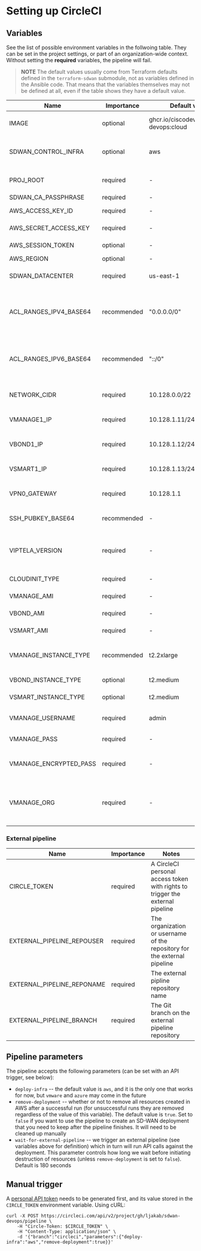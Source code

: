 # Setting up CircleCI

## Variables

See the list of possible environment variables in the follwoing table. They can be set in the project settings, or part of an organization-wide context. Without setting the **required** variables, the pipeline will fail.

> **NOTE** The default values usually come from Terraform defaults defined in the `terraform-sdwan` submodule, not as variables defined in the Ansible code. That means that the variables themselves may not be defined at all, even if the table shows they have a default value.

| Name                    | Importance  | Default value  | Recommended value      | Notes |
|-------------------------|-------------|----------------|------------------------|-------|
| IMAGE                   | optional    | ghcr.io/ciscodevnet/sdwan-devops:cloud || Docker image to use for running the Ansible playbooks, and Terraform |
| SDWAN_CONTROL_INFRA     | optional    | aws            | -                      | This environment variable can also be set as a pipeline parameter, when triggered by the API |
| PROJ_ROOT               | required    | -              | /home/circleci/project | The directory where the repository will be checked out, may depend on the executor image |
| SDWAN_CA_PASSPHRASE     | required    | -              | -                      | |
| AWS_ACCESS_KEY_ID       | required    | -              | -                      | Only required if SDWAN_CONTROL_INFRA is aws |
| AWS_SECRET_ACCESS_KEY   | required    | -              | -                      | Only required if SDWAN_CONTROL_INFRA is aws |
| AWS_SESSION_TOKEN       | optional    | -              | -                      | Depends on how authentication on AS is set up |
| AWS_REGION              | optional    | -              | -                      | |
| SDWAN_DATACENTER        | required    | us-east-1      | -                      | Should be the same as AWS_REGION (if set) if SDWAN_CONTROL_INFRA is aws |
| ACL_RANGES_IPV4_BASE64  | recommended | "0.0.0.0/0"    | -                      | Only allow connections to TCP ports 22, 443, and 8443 from these IPv4 ranges. The format is a list of CIDR ranges, double quoted, separated by commas, and finally the whole string base64 encoded
| ACL_RANGES_IPV6_BASE64  | recommended | "::/0"         | -                      | Only allow connections to TCP ports 22, 443, and 8443 from these IPv6 ranges. The format is a list of CIDR ranges, double quoted, separated by commas, and finally the whole string base64 encoded
| NETWORK_CIDR            | required    | 10.128.0.0/22  | 10.128.0.0/22          | Properly handling IP addressing is still a work in progress, please use the recommended values for now |
| VMANAGE1_IP             | required    | 10.128.1.11/24 | 10.128.1.11/24         | Properly handling IP addressing is still a work in progress, please use the recommended values for now |
| VBOND1_IP               | required    | 10.128.1.12/24 | 10.128.1.12/24         | Properly handling IP addressing is still a work in progress, please use the recommended values for now |
| VSMART1_IP              | required    | 10.128.1.13/24 | 10.128.1.13/24         | Properly handling IP addressing is still a work in progress, please use the recommended values for now |
| VPN0_GATEWAY            | required    | 10.128.1.1     | 10.1281.1.1            | Properly handling IP addressing is still a work in progress, please use the recommended values for now |
| SSH_PUBKEY_BASE64       | recommended | -              | -                      | Not strictly required, but recommended for SSH login into `devbox` and SD-WAN VMs |
| VIPTELA_VERSION         | required    | -              | -                      | Used to choose device template (v19 or v20), and may be used in the future to auto-detect AMIs or VMware templates with standardized naming |
| CLOUDINIT_TYPE          | required    | -              | v2                     | Depends on SD_WAN version, `v1` up to 20.4.x, `v2` for later |
| VMANAGE_AMI             | required    | -              | -                      | Should be an existing AMI in the selected AWS region |
| VBOND_AMI               | required    | -              | -                      | Should be an existing AMI in the selected AWS region |
| VSMART_AMI              | required    | -              | -                      | Should be an existing AMI in the selected AWS region |
| VMANAGE_INSTANCE_TYPE   | recommended | t2.2xlarge     | t2.xlarge              | For now, only `t2` instance types are supported. `t2.xlarge` is the smallest that will allow vManage to start |
| VBOND_INSTANCE_TYPE     | optional    | t2.medium      | -                      | Not tested, but instance types othee than `t2` should be supported |
| VSMART_INSTANCE_TYPE    | optional    | t2.medium      | -                      | Not tested, but instance types othee than `t2` should be supported |
| VMANAGE_USERNAME        | required    | admin          | admin                  | It's good to have an `admin` user as some scripts may have it hardcoded or expected |
| VMANAGE_PASS            | required    | -              | -                      | The clear text password for vManage, needed for API access |
| VMANAGE_ENCRYPTED_PASS  | required    | -              | -                      | The SHA256 hashed password for vManage, needed for `user-data`. Can be obtained with `echo "$VMANAGE_PASS" | openssl passwd -6 -stdin` |
| VMANAGE_ORG             | required    | -              | CIDR_SDWAN_WORKSHOPS   | The recommended value is needed if you want to use the included `ansible/files/serialFile.viptela` (it must match the org in the `serialFile.viptela` being used) |

### External pipeline

| Name                       | Importance  | Notes |
|----------------------------|-------------|-------|
| CIRCLE_TOKEN               | required    | A CircleCI personal access token with rights to trigger the external pipeline |
| EXTERNAL_PIPELINE_REPOUSER | required    | The organization or username of the repository for the external pipeline |
| EXTERNAL_PIPELINE_REPONAME | required    | The external pipline repository name |
| EXTERNAL_PIPELINE_BRANCH   | required    | The Git branch on the external pipeline repository |

## Pipeline parameters

The pipeline accepts the following parameters (can be set with an API trigger, see below):

- `deploy-infra` -- the default value is `aws`, and it is the only one that works for now, but `vmware` and `azure` may come in the future
- `remove-deployment` -- whether or not to remove all resources created in AWS after a successful run (for unsuccessful runs they are removed regardless of the value of this variable). The default value is `true`. Set to `false` if you want to use the pipeline to create an SD-WAN deployment that you need to keep after the pipeline finishes. It will need to be cleaned up manually
- `wait-for-external-pipeline` -- we trigger an external pipeline (see variables above for definition) which in turn will run API calls against the deployment. This parameter controls how long we wait before initiating destruction of resources (unless `remove-deployment` is set to `false`). Default is 180 seconds

## Manual trigger

A [personal API token](https://app.circleci.com/settings/user/tokens) needs to be generated first, and its value stored in the `CIRCLE_TOKEN` environment variable. Using cURL:

    curl -X POST https://circleci.com/api/v2/project/gh/ljakab/sdwan-devops/pipeline \
        -H "Circle-Token: $CIRCLE_TOKEN" \
        -H "Content-Type: application/json" \
        -d '{"branch":"circleci","parameters":{"deploy-infra":"aws","remove-deployment":true}}'
